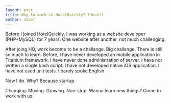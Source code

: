 ```yaml
---
layout: post
title: Why to work in HotelQuickly? (Josef)
author: Josef
---
```


Before I joined HotelQuickly, I was working as a website developer (PHP+MySQL) for 7 years. One website after another, not much challenging.

After joing HQ, work become to be a challange. Big challange. There is still so much to learn. Before, I have never developed an mobile application in Titanium framework. I have never done administration of server. I have not written a single bash script. I have not developed native iOS application. I have not used unit tests. I barely spoke English.

Now I do. Why? Because startup.

Changing. Moving. Growing. Non-stop. Wanna learn new things? Come to work with us.
